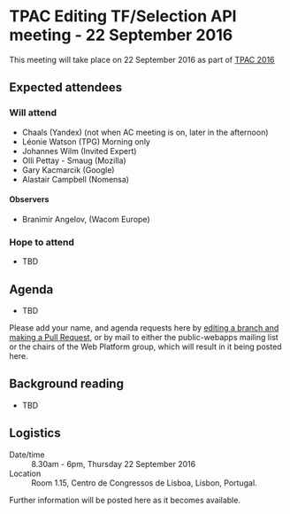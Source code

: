 # TPAC Editing TF/Selection API meeting - 22 September 2016

This meeting will take place on 22 September 2016 as part of [TPAC 2016](https://www.w3.org/2016/09/TPAC/)

## Expected attendees

### Will attend

* Chaals (Yandex) (not when AC meeting is on, later in the afternoon)
* Léonie Watson (TPG) Morning only
* Johannes Wilm (Invited Expert)
* Olli Pettay - Smaug (Mozilla)
* Gary Kacmarcik (Google)
* Alastair Campbell (Nomensa)


#### Observers
* Branimir Angelov,  (Wacom Europe)

### Hope to attend

* TBD

## Agenda

* TBD

Please add your name, and agenda requests here by [editing a branch and making a Pull Request](https://github.com/w3c/WebPlatformWG/edit/gh-pages/meetings/16-09-22TPAC-3.md), or by mail to either the public-webapps mailing list or the chairs of the Web Platform group, which will result in it being posted here.

## Background reading

* TBD

## Logistics

<dl>
  <dt>Date/time</dt>
  <dd>8.30am - 6pm, Thursday 22 September 2016</dd>
  <dt>Location</dt>
  <dd>Room 1.15, Centro de Congressos de Lisboa, Lisbon, Portugal.</dd>
</dl>

Further information will be posted here as it becomes available.
